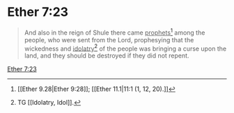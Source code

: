 # Ether 7:23

> And also in the reign of Shule there came <u>prophets</u>[^a] among the people, who were sent from the Lord, prophesying that the wickedness and <u>idolatry</u>[^b] of the people was bringing a curse upon the land, and they should be destroyed if they did not repent.

[Ether 7:23](https://www.churchofjesuschrist.org/study/scriptures/bofm/ether/7?lang=eng&id=p23#p23)


[^a]: [[Ether 9.28|Ether 9:28]]; [[Ether 11.1|11:1 (1, 12, 20).]]
[^b]: TG [[Idolatry, Idol]].
